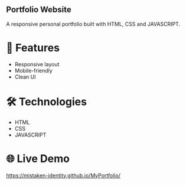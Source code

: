 ## Portfolio Website

A responsive personal portfolio built with HTML, CSS and JAVASCRIPT.

# 🚀 Features
- Responsive layout
- Mobile-friendly
- Clean UI

# 🛠️ Technologies
- HTML
- CSS
- JAVASCRIPT

# 🌐 Live Demo
 https://mistaken-identity.github.io/MyPortfolio/

